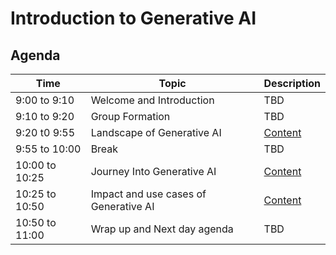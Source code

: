 # Introduction to Generative AI

## Agenda

|  Time | Topic | Description |
| -------- | -------- | -------- |
| 9:00 to 9:10 | Welcome and Introduction | TBD |
| 9:10 to 9:20 | Group Formation | TBD |
| 9:20 t0 9:55 | Landscape of Generative AI | [Content](./1.1_landscape_of_generative_ai.md) |
| 9:55 to 10:00 | Break | TBD |
| 10:00 to 10:25 | Journey Into Generative AI | [Content](./1.2_journey_into_generative_ai.md) |
| 10:25 to 10:50 | Impact and use cases of Generative AI | [Content](./1.3_Impact_and_use_cases_of_generative_ai.md) |
| 10:50 to 11:00 | Wrap up and Next day agenda | TBD |
